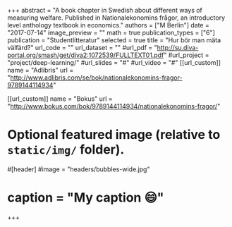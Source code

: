 +++
abstract = "A book chapter in Swedish about different ways of measuring welfare. Published in Nationalekonomins frågor, an introductory level anthology textbook in economics."
authors = ["M Berlin"]
date = "2017-07-14"
image_preview = ""
math = true
publication_types = ["6"]
publication = "Studentlitteratur"
selected = true
title = "Hur bör man mäta välfärd?"
url_code = ""
url_dataset = ""
#url_pdf = "http://su.diva-portal.org/smash/get/diva2:1072539/FULLTEXT01.pdf"
#url_project = "project/deep-learning/"
#url_slides = "#"
#url_video = "#"
[[url_custom]]
name = "Adlibris"
url = "http://www.adlibris.com/se/bok/nationalekonomins-fragor-9789144114934"

[[url_custom]]
name = "Bokus"
url = "http://www.bokus.com/bok/9789144114934/nationalekonomins-fragor/"

# Optional featured image (relative to `static/img/` folder).
#[header]
#image = "headers/bubbles-wide.jpg"
# caption = "My caption :smile:"

+++